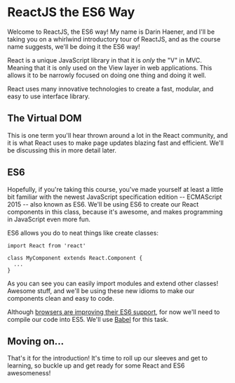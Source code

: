# ReactJS the ES6 Way

Welcome to ReactJS, the ES6 way! My name is Darin Haener, and I'll be taking
you on a whirlwind introductory tour of ReactJS, and as the course name
suggests, we'll be doing it the ES6 way!

React is a unique JavaScript library in that it is *only* the "V" in MVC.
Meaning that it is only used on the View layer in web applications. This
allows it to be narrowly focused on doing one thing and doing it well.

React uses many innovative technologies to create a fast, modular, and
easy to use interface library.

## The Virtual DOM

This is one term you'll hear thrown around a lot in the React community,
and it is what React uses to make page updates blazing fast and efficient.
We'll be discussing this in more detail later.

## ES6

Hopefully, if you're taking this course, you've made yourself at least a little
bit familiar with the newest JavaScript specification edition -- ECMAScript 2015 -- also known as ES6. We'll be using ES6 to create our React components in this
class, because it's awesome, and makes programming in JavaScript even more
fun.

ES6 allows you do to neat things like create classes:

```es6
import React from 'react'

class MyComponent extends React.Component {
  ...
}
```

As you can see you can easily import modules and extend other
classes! Awesome stuff, and we'll be using these new idioms to make our
components clean and easy to code.

Although [browsers are improving their ES6 support](https://kangax.github.io/compat-table/es6/), for now we'll need to compile our code into ES5. We'll use [Babel](https://babeljs.io/) for this task.

## Moving on...

That's it for the introduction! It's time to roll up our sleeves and get to
learning, so buckle up and get ready for some React and ES6 awesomeness!
